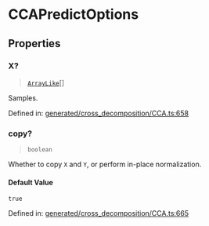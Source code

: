 # CCAPredictOptions

## Properties

### X?

> [`ArrayLike`](../types/ArrayLike.md)[]

Samples.

Defined in:  [generated/cross\_decomposition/CCA.ts:658](https://github.com/transitive-bullshit/scikit-learn-ts/blob/122b3c0/packages/sklearn/src/generated/cross_decomposition/CCA.ts#L658)

### copy?

> `boolean`

Whether to copy `X` and `Y`, or perform in-place normalization.

#### Default Value

`true`

Defined in:  [generated/cross\_decomposition/CCA.ts:665](https://github.com/transitive-bullshit/scikit-learn-ts/blob/122b3c0/packages/sklearn/src/generated/cross_decomposition/CCA.ts#L665)
